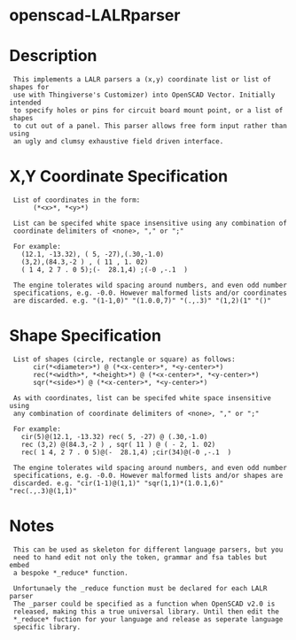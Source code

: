 openscad-LALRparser
===================
Description
===========

     This implements a LALR parsers a (x,y) coordinate list or list of shapes for
     use with Thingiverse's Customizer) into OpenSCAD Vector. Initially intended
     to specify holes or pins for circuit board mount point, or a list of shapes
     to cut out of a panel. This parser allows free form input rather than using
     an ugly and clumsy exhaustive field driven interface.

X,Y Coordinate Specification
============================

     List of coordinates in the form:
          (*<x>*, *<y>*) 
     
     List can be specifed white space insensitive using any combination of 
     coordinate delimiters of <none>, "," or ";"
     
     For example:
       (12.1, -13.32), ( 5, -27),(.30,-1.0)
       (3,2),(84.3,-2 ) , ( 11 , 1. 02)
       ( 1 4, 2 7 . 0 5);(-  28.1,4) ;(-0 ,-.1  )
 
     The engine tolerates wild spacing around numbers, and even odd number
     specifications, e.g. -0.0. However malformed lists and/or coordinates
     are discarded. e.g. "(1-1,0)" "(1.0.0,7)" "(.,.3)" "(1,2)(1" "()"

Shape Specification
===================
     
     List of shapes (circle, rectangle or square) as follows:
          cir(*<diameter>*) @ (*<x-center>*, *<y-center>*)
          rec(*<width>*, *<height>*) @ (*<x-center>*, *<y-center>*)
          sqr(*<side>*) @ (*<x-center>*, *<y-center>*)
     
     As with coordinates, list can be specifed white space insensitive using
     any combination of coordinate delimiters of <none>, "," or ";"
     
     For example:
       cir(5)@(12.1, -13.32) rec( 5, -27) @ (.30,-1.0)
       rec (3,2) @(84.3,-2 ) , sqr( 11 ) @ ( - 2, 1. 02)
       rec( 1 4, 2 7 . 0 5)@(-  28.1,4) ;cir(34)@(-0 ,-.1  )
 
     The engine tolerates wild spacing around numbers, and even odd number
     specifications, e.g. -0.0. However malformed lists and/or shapes are 
     discarded. e.g. "cir(1-1)@(1,1)" "sqr(1,1)*(1.0.1,6)" "rec(.,.3)@(1,1)"

Notes
=====
     
     This can be used as skeleton for different language parsers, but you
     need to hand edit not only the token, grammar and fsa tables but embed
     a bespoke *_reduce* function.

     Unfortunaely the _reduce function must be declared for each LALR parser
     The _parser could be specified as a function when OpenSCAD v2.0 is 
     released, making this a true universal library. Until then edit the 
     *_reduce* fuction for your language and release as seperate language 
     specific library.
